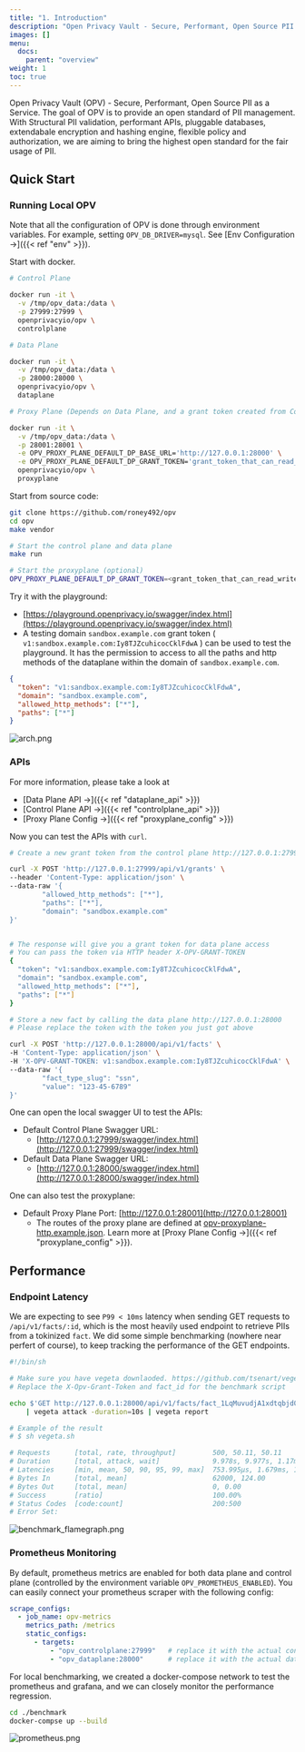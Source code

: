 ```yaml
---
title: "1. Introduction"
description: "Open Privacy Vault - Secure, Performant, Open Source PII as a Service."
images: []
menu:
  docs:
    parent: "overview"
weight: 1
toc: true
---
```


Open Privacy Vault (OPV) - Secure, Performant, Open Source PII as a Service.
The goal of OPV is to provide an open standard of PII management. With Structural PII
validation, performant APIs, pluggable databases, extendabale encryption and hashing engine,
flexible policy and authorization, we are aiming to bring the highest open standard for
the fair usage of PII.

## Quick Start

### Running Local OPV

Note that all the configuration of OPV is done through environment variables.
For example, setting `OPV_DB_DRIVER=mysql`. See [Env Configuration →]({{< ref "env" >}}).

Start with docker.

```sh
# Control Plane

docker run -it \
  -v /tmp/opv_data:/data \
  -p 27999:27999 \
  openprivacyio/opv \
  controlplane
```

```sh
# Data Plane

docker run -it \
  -v /tmp/opv_data:/data \
  -p 28000:28000 \
  openprivacyio/opv \
  dataplane
```

```sh
# Proxy Plane (Depends on Data Plane, and a grant token created from Control Plane)

docker run -it \
  -v /tmp/opv_data:/data \
  -p 28001:28001 \
  -e OPV_PROXY_PLANE_DEFAULT_DP_BASE_URL='http://127.0.0.1:28000' \
  -e OPV_PROXY_PLANE_DEFAULT_DP_GRANT_TOKEN='grant_token_that_can_read_write_facts' \
  openprivacyio/opv \
  proxyplane
```

Start from source code:

```sh
git clone https://github.com/roney492/opv
cd opv
make vendor

# Start the control plane and data plane
make run

# Start the proxyplane (optional)
OPV_PROXY_PLANE_DEFAULT_DP_GRANT_TOKEN=<grant_token_that_can_read_write_facts> make run_proxyplane
```

Try it with the playground:

- [https://playground.openprivacy.io/swagger/index.html](https://playground.openprivacy.io/swagger/index.html)
- A testing domain `sandbox.example.com` grant token ( `v1:sandbox.example.com:Iy8TJZcuhicocCklFdwA` ) can be used to test the playground. It has the permission to access to all the paths and http methods of the dataplane within the domain of `sandbox.example.com`.

```json
{
  "token": "v1:sandbox.example.com:Iy8TJZcuhicocCklFdwA",
  "domain": "sandbox.example.com",
  "allowed_http_methods": ["*"],
  "paths": ["*"]
}
```

<img src="/images/dataplane_swagger.png" class="img-fluid" alt="arch.png">

### APIs

For more information, please take a look at

- [Data Plane API →]({{< ref "dataplane_api" >}})
- [Control Plane API →]({{< ref "controlplane_api" >}})
- [Proxy Plane Config →]({{< ref "proxyplane_config" >}})

Now you can test the APIs with `curl`.

```sh
# Create a new grant token from the control plane http://127.0.0.1:27999

curl -X POST 'http://127.0.0.1:27999/api/v1/grants' \
--header 'Content-Type: application/json' \
--data-raw '{
        "allowed_http_methods": ["*"],
        "paths": ["*"],
        "domain": "sandbox.example.com"
}'


# The response will give you a grant token for data plane access
# You can pass the token via HTTP header X-OPV-GRANT-TOKEN
{
  "token": "v1:sandbox.example.com:Iy8TJZcuhicocCklFdwA",
  "domain": "sandbox.example.com",
  "allowed_http_methods": ["*"],
  "paths": ["*"]
}
```

```sh
# Store a new fact by calling the data plane http://127.0.0.1:28000
# Please replace the token with the token you just got above

curl -X POST 'http://127.0.0.1:28000/api/v1/facts' \
-H 'Content-Type: application/json' \
-H 'X-OPV-GRANT-TOKEN: v1:sandbox.example.com:Iy8TJZcuhicocCklFdwA' \
--data-raw '{
        "fact_type_slug": "ssn",
        "value": "123-45-6789"
}'
```

One can open the local swagger UI to test the APIs:

- Default Control Plane Swagger URL:
  - [http://127.0.0.1:27999/swagger/index.html](http://127.0.0.1:27999/swagger/index.html)
- Default Data Plane Swagger URL:
  - [http://127.0.0.1:28000/swagger/index.html](http://127.0.0.1:28000/swagger/index.html)

One can also test the proxyplane:

- Default Proxy Plane Port: [http://127.0.0.1:28001](http://127.0.0.1:28001)
  - The routes of the proxy plane are defined at [opv-proxyplane-http.example.json](https://github.com/roney492/opv/blob/53eb70c1ce9aaaa897863982efb468df487ce7c0/cmd/proxyplane/opv-proxyplane-http.example.json#L105). Learn more at [Proxy Plane Config →]({{< ref "proxyplane_config" >}}).

## Performance

### Endpoint Latency

We are expecting to see `P99 < 10ms` latency when sending GET requests to `/api/v1/facts/:id`,
which is the most heavily used endpoint to retrieve PIIs from a tokinized `fact`. We did some simple
benchmarking (nowhere near perfert of course), to keep tracking the performance of the GET endpoints.

```sh
#!/bin/sh

# Make sure you have vegeta downlaoded. https://github.com/tsenart/vegeta
# Replace the X-Opv-Grant-Token and fact_id for the benchmark script

echo $'GET http://127.0.0.1:28000/api/v1/facts/fact_1LqMuvudjA1xdtqbjd0l \nX-Opv-Grant-Token: v1:sandbox.example.com:Iy8TJZcuhicocCklFdwA' \
    | vegeta attack -duration=10s | vegeta report

# Example of the result
# $ sh vegeta.sh

# Requests      [total, rate, throughput]         500, 50.11, 50.11
# Duration      [total, attack, wait]             9.978s, 9.977s, 1.17ms
# Latencies     [min, mean, 50, 90, 95, 99, max]  753.995µs, 1.679ms, 1.415ms, 2.564ms, 3.061ms, 6.926ms, 12.096ms
# Bytes In      [total, mean]                     62000, 124.00
# Bytes Out     [total, mean]                     0, 0.00
# Success       [ratio]                           100.00%
# Status Codes  [code:count]                      200:500
# Error Set:
```

<img src="/images/BenchmarkFlameGraph.png" class="img-fluid" alt="benchmark_flamegraph.png">

### Prometheus Monitoring

By default, prometheus metrics are enabled for both data plane and control plane (controlled
by the environment variable `OPV_PROMETHEUS_ENABLED`). You can easily connect your prometheus
scraper with the following config:

```yaml
scrape_configs:
  - job_name: opv-metrics
    metrics_path: /metrics
    static_configs:
      - targets:
          - "opv_controlplane:27999"   # replace it with the actual controlplane's base URL
          - "opv_dataplane:28000"      # replace it with the actual dataplane's base URL
```

For local benchmarking, we created a docker-compose network to test the prometheus and grafana,
and we can closely monitor the performance regression.

```sh
cd ./benchmark
docker-compse up --build
```

<img src="/images/Prometheus.png" class="img-fluid" alt="prometheus.png">
